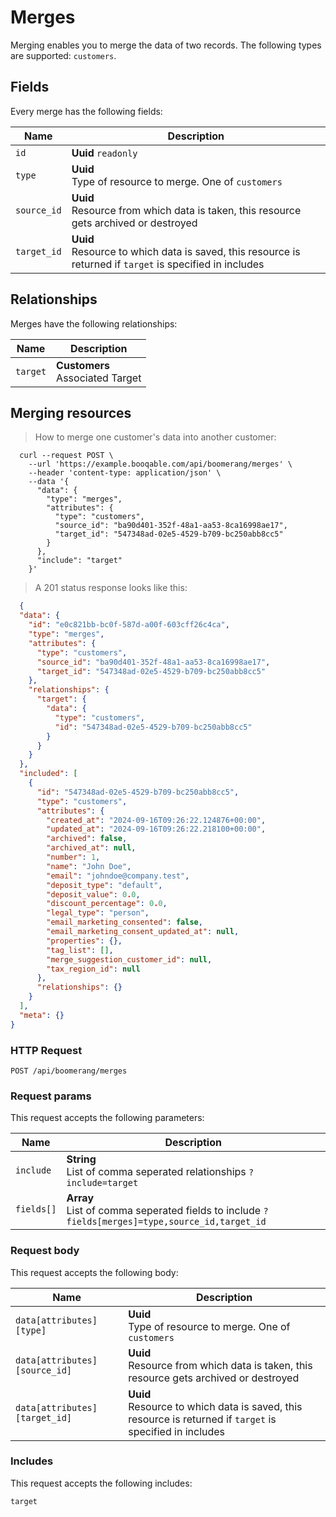 # Merges

Merging enables you to merge the data of two records. The following types are supported: `customers`.

## Fields
Every merge has the following fields:

Name | Description
-- | --
`id` | **Uuid** `readonly`<br>
`type` | **Uuid** <br>Type of resource to merge. One of `customers`
`source_id` | **Uuid** <br>Resource from which data is taken, this resource gets archived or destroyed
`target_id` | **Uuid** <br>Resource to which data is saved, this resource is returned if `target` is specified in includes


## Relationships
Merges have the following relationships:

Name | Description
-- | --
`target` | **Customers** <br>Associated Target


## Merging resources



> How to merge one customer's data into another customer:

```shell
  curl --request POST \
    --url 'https://example.booqable.com/api/boomerang/merges' \
    --header 'content-type: application/json' \
    --data '{
      "data": {
        "type": "merges",
        "attributes": {
          "type": "customers",
          "source_id": "ba90d401-352f-48a1-aa53-8ca16998ae17",
          "target_id": "547348ad-02e5-4529-b709-bc250abb8cc5"
        }
      },
      "include": "target"
    }'
```

> A 201 status response looks like this:

```json
  {
  "data": {
    "id": "e0c821bb-bc0f-587d-a00f-603cff26c4ca",
    "type": "merges",
    "attributes": {
      "type": "customers",
      "source_id": "ba90d401-352f-48a1-aa53-8ca16998ae17",
      "target_id": "547348ad-02e5-4529-b709-bc250abb8cc5"
    },
    "relationships": {
      "target": {
        "data": {
          "type": "customers",
          "id": "547348ad-02e5-4529-b709-bc250abb8cc5"
        }
      }
    }
  },
  "included": [
    {
      "id": "547348ad-02e5-4529-b709-bc250abb8cc5",
      "type": "customers",
      "attributes": {
        "created_at": "2024-09-16T09:26:22.124876+00:00",
        "updated_at": "2024-09-16T09:26:22.218100+00:00",
        "archived": false,
        "archived_at": null,
        "number": 1,
        "name": "John Doe",
        "email": "johndoe@company.test",
        "deposit_type": "default",
        "deposit_value": 0.0,
        "discount_percentage": 0.0,
        "legal_type": "person",
        "email_marketing_consented": false,
        "email_marketing_consent_updated_at": null,
        "properties": {},
        "tag_list": [],
        "merge_suggestion_customer_id": null,
        "tax_region_id": null
      },
      "relationships": {}
    }
  ],
  "meta": {}
}
```

### HTTP Request

`POST /api/boomerang/merges`

### Request params

This request accepts the following parameters:

Name | Description
-- | --
`include` | **String** <br>List of comma seperated relationships `?include=target`
`fields[]` | **Array** <br>List of comma seperated fields to include `?fields[merges]=type,source_id,target_id`


### Request body

This request accepts the following body:

Name | Description
-- | --
`data[attributes][type]` | **Uuid** <br>Type of resource to merge. One of `customers`
`data[attributes][source_id]` | **Uuid** <br>Resource from which data is taken, this resource gets archived or destroyed
`data[attributes][target_id]` | **Uuid** <br>Resource to which data is saved, this resource is returned if `target` is specified in includes


### Includes

This request accepts the following includes:

`target`





